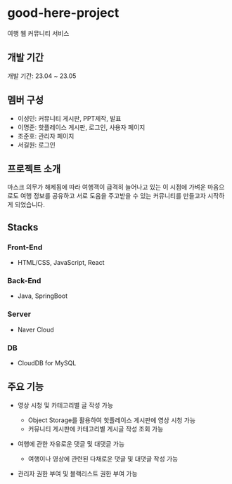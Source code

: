 # good-here-project

여행 웹 커뮤니티 서비스  

  
    
## 개발 기간

개발 기간: 23.04 ~ 23.05  

  

## 멤버 구성

- 이성민: 커뮤니티 게시판, PPT제작, 발표
- 이명준: 핫플레이스 게시판, 로그인, 사용자 페이지
- 조준호: 관리자 페이지
- 서길원: 로그인  

  

## 프로젝트 소개

마스크 의무가 해제됨에 따라 여행객이 급격히 늘어나고 있는 이 시점에
가벼운 마음으로도 여행 정보를 공유하고
서로 도움을 주고받을 수 있는 커뮤니티를 만들고자 시작하게 되었습니다.  


## Stacks

### Front-End

- HTML/CSS, JavaScript, React

### Back-End

- Java, SpringBoot

### Server

- Naver Cloud

### DB

- CloudDB for MySQL  



## 주요 기능
- 영상 시청 및 카테고리별 글 작성 가능
    - Object Storage를 활용하여 핫플레이스 게시판에 영상 시청 가능
    - 커뮤니티 게시판에 카테고리별 게시글 작성 조회 가능

- 여행에 관한 자유로운 댓글 및 대댓글 가능
    - 여행이나 영상에 관련된 다채로운 댓글 및 대댓글 작성 가능

- 관리자 권한 부여 및 블랙리스트 권한 부여 가능